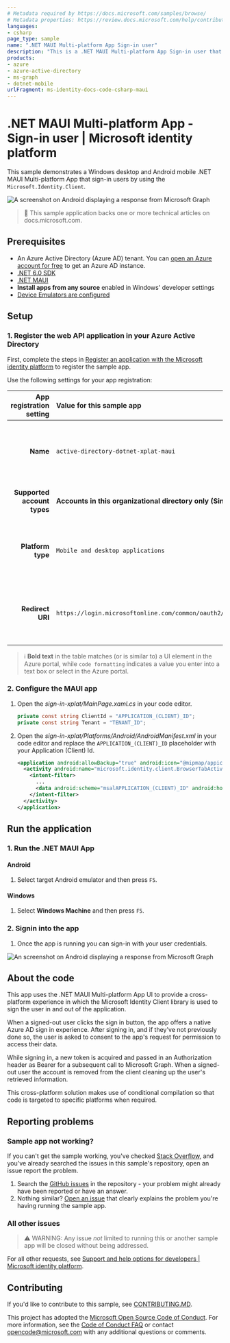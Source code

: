 ```yaml
---
# Metadata required by https://docs.microsoft.com/samples/browse/
# Metadata properties: https://review.docs.microsoft.com/help/contribute/samples/process/onboarding?branch=main#add-metadata-to-readme
languages:
- csharp
page_type: sample
name: ".NET MAUI Multi-platform App Sign-in user"
description: "This is a .NET MAUI Multi-platform App Sign-in user that sign-in users. The code in this sample is used by one or more articles on docs.microsoft.com."
products:
- azure
- azure-active-directory
- ms-graph
- dotnet-mobile
urlFragment: ms-identity-docs-code-csharp-maui
---
```

# .NET MAUI Multi-platform App - Sign-in user | Microsoft identity platform

<!-- Build badges here
![Build passing.](https://img.shields.io/badge/build-passing-brightgreen.svg) ![Code coverage.](https://img.shields.io/badge/coverage-100%25-brightgreen.svg) ![License.](https://img.shields.io/badge/license-MIT-green.svg)
-->

This sample demonstrates a Windows desktop and Android mobile .NET MAUI Multi-platform App that sign-in users by using the `Microsoft.Identity.Client`.

![A screenshot on Android displaying a response from Microsoft Graph](./app.png)

> :page_with_curl: This sample application backs one or more technical articles on docs.microsoft.com. <!-- TODO: Link to first tutorial in series when published. -->

## Prerequisites

- An Azure Active Directory (Azure AD) tenant. You can [open an Azure account for free](https://azure.microsoft.com/free) to get an Azure AD instance.
- [.NET 6.0 SDK](https://dotnet.microsoft.com/download/dotnet/6.0)
- [.NET MAUI](https://docs.microsoft.com/en-us/dotnet/maui/get-started/installation)
- **Install apps from any source** enabled in Windows' developer settings
- [Device Emulators are configured](https://docs.microsoft.com/en-us/dotnet/maui/get-started/first-app)

## Setup

### 1. Register the web API application in your Azure Active Directory

First, complete the steps in [Register an application with the Microsoft identity platform](https://docs.microsoft.com/azure/active-directory/develop/quickstart-register-app) to register the sample app.

Use the following settings for your app registration:

| App registration <br/> setting | Value for this sample app                                           | Notes                                                                                                       |
|-------------------------------:|:--------------------------------------------------------------------|:------------------------------------------------------------------------------------------------------------|
| **Name**                       | `active-directory-dotnet-xplat-maui`                                | Suggested value for this sample. <br/> You can change the app name at any time.                             |
| **Supported account types**    | **Accounts in this organizational directory only (Single tenant)**  | Required for this sample. <br/> Support for the Single tenant.                                              |
| **Platform type**              | `Mobile and desktop applications`                                   | Required value for this sample. <br/> Enables the required and optional settings for the app type.          |
| **Redirect URI**               | `https://login.microsoftonline.com/common/oauth2/nativeclient`      | Required value for this sample. <br/> You can change that later in your own implementation.                 |

> :information_source: **Bold text** in the table matches (or is similar to) a UI element in the Azure portal, while `code formatting` indicates a value you enter into a text box or select in the Azure portal.

### 2. Configure the MAUI app

1. Open the _sign-in-xplat/MainPage.xaml.cs_ in your code editor.

    ```csharp
    private const string ClientId = "APPLICATION_(CLIENT)_ID";
    private const string Tenant = "TENANT_ID";
    ```

1. Open the _sign-in-xplat/Platforms/Android/AndroidManifest.xml_ in your code editor and replace the `APPLICATION_(CLIENT)_ID` placeholder with your Application (Client) Id.

    ```xml
    <application android:allowBackup="true" android:icon="@mipmap/appicon" android:roundIcon="@mipmap/appicon_round">
      <activity android:name="microsoft.identity.client.BrowserTabActivity"  android:exported="true">
        <intent-filter>
          ...
          <data android:scheme="msalAPPLICATION_(CLIENT)_ID" android:host="auth" />
        </intent-filter>
      </activity>
    </application>
    ```

## Run the application

### 1. Run the .NET MAUI App

#### Android

1. Select target Android emulator and then press `F5`.

#### Windows

1. Select **Windows Machine** and then press `F5`.

### 2. Signin into the app

1. Once the app is running you can sign-in with your user credentials.

![An screenshot on Android displaying a response from Microsoft Graph](./app.png)

## About the code


This app uses the .NET MAUI Multi-platform App UI to provide a cross-platform experience in which the Microsoft Identity Client library is used to sign the user in and out of the application.

When a signed-out user clicks the sign in button, the app offers a native Azure AD sign in experience. After signing in, and if they've not previously done so, the user is asked to consent to the app's request for permission to access their data.

While signing in, a new token is acquired and passed in an Authorization header as Bearer for a subsequent call to Microsoft Graph. When a signed-out user the account is removed from the client cleaning up the user's retrieved information.

This cross-platform solution makes use of conditional compilation so that code is targeted to specific platforms when required.

## Reporting problems

### Sample app not working?

If you can't get the sample working, you've checked [Stack Overflow](http://stackoverflow.com/questions/tagged/msal), and you've already searched the issues in this sample's repository, open an issue report the problem.

1. Search the [GitHub issues](../../../../issues) in the repository - your problem might already have been reported or have an answer.
1. Nothing similar? [Open an issue](LINK_HERE) that clearly explains the problem you're having running the sample app.

### All other issues

> :warning: WARNING: Any issue _not_ limited to running this or another sample app will be closed without being addressed.

For all other requests, see [Support and help options for developers | Microsoft identity platform](https://docs.microsoft.com/azure/active-directory/develop/developer-support-help-options).

## Contributing

If you'd like to contribute to this sample, see [CONTRIBUTING.MD](/CONTRIBUTING.md).

This project has adopted the [Microsoft Open Source Code of Conduct](https://opensource.microsoft.com/codeofconduct/). For more information, see the [Code of Conduct FAQ](https://opensource.microsoft.com/codeofconduct/faq/) or contact [opencode@microsoft.com](mailto:opencode@microsoft.com) with any additional questions or comments.
